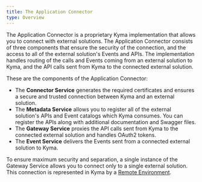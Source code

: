 ```yaml
---
title: The Application Connector
type: Overview
---
```


The Application Connector is a proprietary Kyma implementation that allows you to connect with external solutions. The Application Connector consists of three
components that ensure the security of the connection, and the access to all of the external solution's Events and APIs. The implementation handles routing of the calls and Events coming from an external solution to Kyma, and the API calls sent from Kyma to the connected external solution.

These are the components of the Application Connector:

- The **Connector Service** generates the required certificates and ensures a secure and trusted connection between Kyma and an external solution.
- The **Metadata Service** allows you to register all of the external solution's APIs and Event catalogs which Kyma consumes. You can register the APIs along with additional documentation and Swagger files.
- The **Gateway Service** proxies the API calls sent from Kyma to the connected external solution and handles OAuth2 tokens. 
- The **Event Service** delivers the Events sent from a connected external solution to Kyma.

To ensure maximum security and separation, a single instance of the Gateway Service allows you to connect only to a single external solution. This connection is represented in Kyma by a [Remote Environment](./014-details-remote-environment.md).
